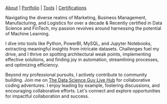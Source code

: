[About](/about.md) | [Portfolio](/portfolio.md) | [Tools](/tools.md) | [Certifications](/certifications.md)

Navigating the diverse realms of Marketing, Business Management, Manufacturing, and Logistics for over a decade & Recently certified in Data Science and FinTech, my passion revolves around harnessing the potential of Machine Learning. 

I dive into tools like Python, PowerBI, MySQL, and Jupyter Notebooks, extracting meaningful insights from intricate datasets. Challenges fuel my drive, and I thrive on spotting architectural weak points, implementing effective solutions, and finding joy in automation, streamlining processes, and optimizing efficiency.

Beyond my professional pursuits, I actively contribute to community building. Join me on [The Data Science Guy Live Hub](https://thedatascienceguy.live/hub/login) for collaborative coding adventures. I enjoy leading by example, fostering discussions, and encouraging collaborative efforts. Let's connect and explore opportunities for impactful collaboration and success.
